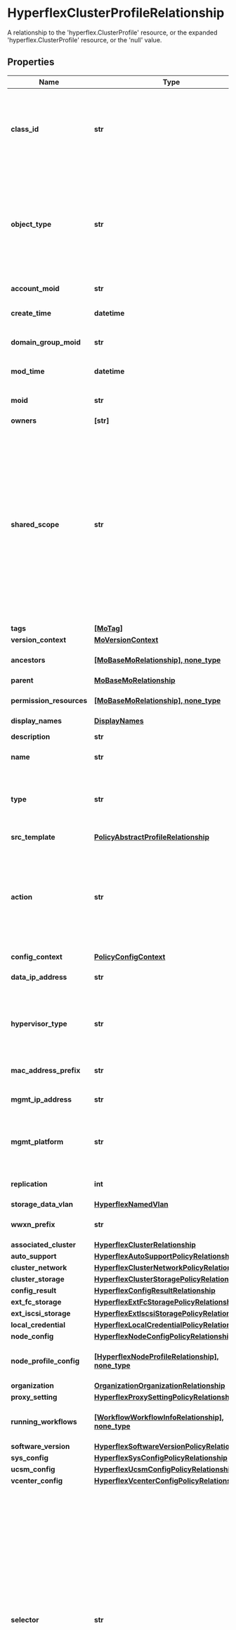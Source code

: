 # HyperflexClusterProfileRelationship

A relationship to the 'hyperflex.ClusterProfile' resource, or the expanded 'hyperflex.ClusterProfile' resource, or the 'null' value.
## Properties
Name | Type | Description | Notes
------------ | ------------- | ------------- | -------------
**class_id** | **str** | The concrete type of this complex type. Its value must be the same as the &#39;objectType&#39; property. The OpenAPI document references this property as a discriminator value. | [readonly] 
**object_type** | **str** | The fully-qualified type of this managed object, i.e. the class name. This property is optional. The ObjectType is implied from the URL path. If specified, the value of objectType must match the class name specified in the URL path. | [readonly] defaults to nulltype.Null
**account_moid** | **str** | The Account ID for this managed object. | [optional] [readonly] 
**create_time** | **datetime** | The time when this managed object was created. | [optional] [readonly] 
**domain_group_moid** | **str** | The DomainGroup ID for this managed object. | [optional] [readonly] 
**mod_time** | **datetime** | The time when this managed object was last modified. | [optional] [readonly] 
**moid** | **str** | The unique identifier of this Managed Object instance. | [optional] 
**owners** | **[str]** |  | [optional] 
**shared_scope** | **str** | Intersight provides pre-built workflows, tasks and policies to end users through global catalogs. Objects that are made available through global catalogs are said to have a &#39;shared&#39; ownership. Shared objects are either made globally available to all end users or restricted to end users based on their license entitlement. Users can use this property to differentiate the scope (global or a specific license tier) to which a shared MO belongs. | [optional] [readonly] 
**tags** | [**[MoTag]**](MoTag.md) |  | [optional] 
**version_context** | [**MoVersionContext**](MoVersionContext.md) |  | [optional] 
**ancestors** | [**[MoBaseMoRelationship], none_type**](MoBaseMoRelationship.md) | An array of relationships to moBaseMo resources. | [optional] [readonly] 
**parent** | [**MoBaseMoRelationship**](MoBaseMoRelationship.md) |  | [optional] 
**permission_resources** | [**[MoBaseMoRelationship], none_type**](MoBaseMoRelationship.md) | An array of relationships to moBaseMo resources. | [optional] [readonly] 
**display_names** | [**DisplayNames**](DisplayNames.md) |  | [optional] 
**description** | **str** | Description of the profile. | [optional] 
**name** | **str** | Name of the concrete profile. | [optional] 
**type** | **str** | Defines the type of the profile. Accepted value is instance. | [optional]  if omitted the server will use the default value of "instance"
**src_template** | [**PolicyAbstractProfileRelationship**](PolicyAbstractProfileRelationship.md) |  | [optional] 
**action** | **str** | User initiated action. Each profile type has its own supported actions. For HyperFlex cluster profile, the supported actions are -- Validate, Deploy, Continue, Retry, Abort, Unassign For server profile, the support actions are -- Deploy, Unassign. | [optional] 
**config_context** | [**PolicyConfigContext**](PolicyConfigContext.md) |  | [optional] 
**data_ip_address** | **str** | The storage data IP address for the HyperFlex cluster. | [optional] 
**hypervisor_type** | **str** | The hypervisor type for the HyperFlex cluster. | [optional]  if omitted the server will use the default value of "ESXi"
**mac_address_prefix** | **str** | The MAC address prefix in the form of 00:25:B5:XX. | [optional] 
**mgmt_ip_address** | **str** | The management IP address for the HyperFlex cluster. | [optional] 
**mgmt_platform** | **str** | The management platform for the HyperFlex cluster. | [optional]  if omitted the server will use the default value of "FI"
**replication** | **int** | The number of copies of each data block written. | [optional] 
**storage_data_vlan** | [**HyperflexNamedVlan**](HyperflexNamedVlan.md) |  | [optional] 
**wwxn_prefix** | **str** | The WWxN prefix in the form of 20:00:00:25:B5:XX. | [optional] 
**associated_cluster** | [**HyperflexClusterRelationship**](HyperflexClusterRelationship.md) |  | [optional] 
**auto_support** | [**HyperflexAutoSupportPolicyRelationship**](HyperflexAutoSupportPolicyRelationship.md) |  | [optional] 
**cluster_network** | [**HyperflexClusterNetworkPolicyRelationship**](HyperflexClusterNetworkPolicyRelationship.md) |  | [optional] 
**cluster_storage** | [**HyperflexClusterStoragePolicyRelationship**](HyperflexClusterStoragePolicyRelationship.md) |  | [optional] 
**config_result** | [**HyperflexConfigResultRelationship**](HyperflexConfigResultRelationship.md) |  | [optional] 
**ext_fc_storage** | [**HyperflexExtFcStoragePolicyRelationship**](HyperflexExtFcStoragePolicyRelationship.md) |  | [optional] 
**ext_iscsi_storage** | [**HyperflexExtIscsiStoragePolicyRelationship**](HyperflexExtIscsiStoragePolicyRelationship.md) |  | [optional] 
**local_credential** | [**HyperflexLocalCredentialPolicyRelationship**](HyperflexLocalCredentialPolicyRelationship.md) |  | [optional] 
**node_config** | [**HyperflexNodeConfigPolicyRelationship**](HyperflexNodeConfigPolicyRelationship.md) |  | [optional] 
**node_profile_config** | [**[HyperflexNodeProfileRelationship], none_type**](HyperflexNodeProfileRelationship.md) | An array of relationships to hyperflexNodeProfile resources. | [optional] 
**organization** | [**OrganizationOrganizationRelationship**](OrganizationOrganizationRelationship.md) |  | [optional] 
**proxy_setting** | [**HyperflexProxySettingPolicyRelationship**](HyperflexProxySettingPolicyRelationship.md) |  | [optional] 
**running_workflows** | [**[WorkflowWorkflowInfoRelationship], none_type**](WorkflowWorkflowInfoRelationship.md) | An array of relationships to workflowWorkflowInfo resources. | [optional] [readonly] 
**software_version** | [**HyperflexSoftwareVersionPolicyRelationship**](HyperflexSoftwareVersionPolicyRelationship.md) |  | [optional] 
**sys_config** | [**HyperflexSysConfigPolicyRelationship**](HyperflexSysConfigPolicyRelationship.md) |  | [optional] 
**ucsm_config** | [**HyperflexUcsmConfigPolicyRelationship**](HyperflexUcsmConfigPolicyRelationship.md) |  | [optional] 
**vcenter_config** | [**HyperflexVcenterConfigPolicyRelationship**](HyperflexVcenterConfigPolicyRelationship.md) |  | [optional] 
**selector** | **str** | An OData $filter expression which describes the REST resource to be referenced. This field may be set instead of &#39;moid&#39; by clients. 1. If &#39;moid&#39; is set this field is ignored. 1. If &#39;selector&#39; is set and &#39;moid&#39; is empty/absent from the request, Intersight determines the Moid of the resource matching the filter expression and populates it in the MoRef that is part of the object instance being inserted/updated to fulfill the REST request. An error is returned if the filter matches zero or more than one REST resource. An example filter string is: Serial eq &#39;3AA8B7T11&#39;. | [optional] [readonly] 
**link** | **str** | A URL to an instance of the &#39;mo.MoRef&#39; class. | [optional] 
**any string name** | **bool, date, datetime, dict, float, int, list, str, none_type** | any string name can be used but the value must be the correct type | [optional]

[[Back to Model list]](../README.md#documentation-for-models) [[Back to API list]](../README.md#documentation-for-api-endpoints) [[Back to README]](../README.md)


